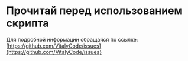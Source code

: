 # Прочитай перед использованием скрипта

Для подробной информации обращайся по ссылке: [https://github.com/VitalyCode/issues]{https://github.com/VitalyCode/issues}